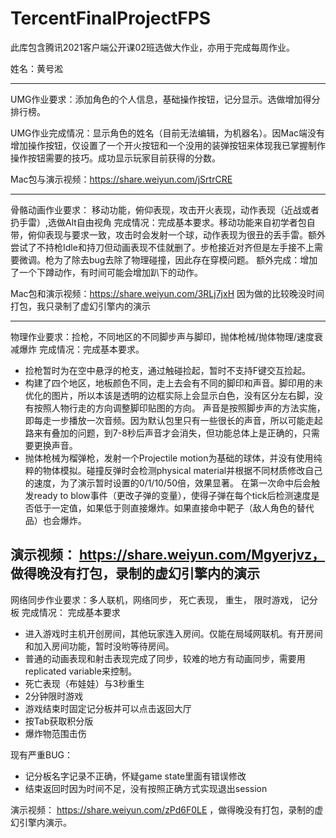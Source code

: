 # TercentFinalProjectFPS
此库包含腾讯2021客户端公开课02班选做大作业，亦用于完成每周作业。

姓名：黄号淞

------------------------------------------------------------------------------------
UMG作业要求：添加角色的个人信息，基础操作按钮，记分显示。选做增加得分排行榜。

UMG作业完成情况：显示角色的姓名（目前无法编辑，为机器名）。因Mac端没有增加操作按钮，仅设置了一个开火按钮和一个没用的装弹按钮来体现我已掌握制作操作按钮需要的技巧。成功显示玩家目前获得的分数。

Mac包与演示视频：https://share.weiyun.com/jSrtrCRE

-------------------------------------------------------------------------------------------
骨骼动画作业要求： 移动功能，俯仰表现，攻击开火表现，动作表现（近战或者扔手雷）,选做Alt自由视角
完成情况：完成基本要求。移动功能来自初学者包自带，俯仰表现与要求一致，攻击时会发射一个球，动作表现为很丑的丢手雷。额外尝试了不持枪Idle和持刀但动画表现不佳就删了。步枪接近对齐但是左手接不上需要微调。枪为了除去bug去除了物理碰撞，因此存在穿模问题。
额外完成：增加了一个下蹲动作，有时间可能会增加趴下的动作。

Mac包和演示视频：https://share.weiyun.com/3RLj7jxH 因为做的比较晚没时间打包，我只录制了虚幻引擎内的演示

-------------------------------------------------------------------------------------------
物理作业要求：捡枪，不同地区的不同脚步声与脚印，抛体枪械/抛体物理/速度衰减爆炸
完成情况：完成基本要求。
- 捡枪暂时为在空中悬浮的枪支，通过触碰捡起，暂时不支持F键交互捡起。
- 构建了四个地区，地板颜色不同，走上去会有不同的脚印和声音。脚印用的未优化的图片，所以本该是透明的边框实际上会显示白色，没有区分左右脚，没有按照人物行走的方向调整脚印贴图的方向。
  声音是按照脚步声的方法实施，即每走一步播放一次音频。因为默认包里只有一些很长的声音，所以可能走起路来有叠加的问题，到7-8秒后声音才会消失，但功能总体上是正确的，只需要更换声音。
- 抛体枪械为榴弹枪，发射一个Projectile motion为基础的球体，并没有使用纯粹的物体模拟。碰撞反弹时会检测physical material并根据不同材质修改自己的速度，为了演示暂时设置的0/1/10/50倍，效果显著。
  在第一次命中后会触发ready to blow事件（更改子弹的变量），使得子弹在每个tick后检测速度是否低于一定值，如果低于则直接爆炸。如果直接命中靶子（敌人角色的替代品）也会爆炸。
  
演示视频： https://share.weiyun.com/Mgyerjvz， 做得晚没有打包，录制的虚幻引擎内的演示
-------------------------------------------------------------------------------------------
网络同步作业要求：多人联机，网络同步， 死亡表现， 重生， 限时游戏， 记分板
完成情况： 完成基本要求
- 进入游戏时主机开创房间，其他玩家连入房间。仅能在局域网联机。有开房间和加入房间功能，暂时没哟等待房间。
- 普通的动画表现和射击表现完成了同步，较难的地方有动画同步，需要用replicated variable来控制。
- 死亡表现（布娃娃）与3秒重生
- 2分钟限时游戏
- 游戏结束时固定记分板并可以点击返回大厅
- 按Tab获取积分版
- 爆炸物范围击伤

现有严重BUG：
- 记分板名字记录不正确，怀疑game state里面有错误修改
- 结束返回时因为时间不足，没有按照正确方式实现退出session

演示视频： https://share.weiyun.com/zPd6F0LE ，做得晚没有打包，录制的虚幻引擎内演示。
